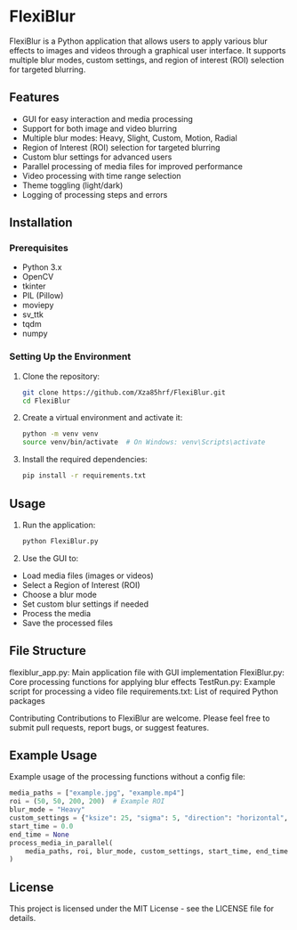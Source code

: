 # FlexiBlur

FlexiBlur is a Python application that allows users to apply various blur effects to images and videos through a graphical user interface. It supports multiple blur modes, custom settings, and region of interest (ROI) selection for targeted blurring.

## Features

- GUI for easy interaction and media processing
- Support for both image and video blurring
- Multiple blur modes: Heavy, Slight, Custom, Motion, Radial
- Region of Interest (ROI) selection for targeted blurring
- Custom blur settings for advanced users
- Parallel processing of media files for improved performance
- Video processing with time range selection
- Theme toggling (light/dark)
- Logging of processing steps and errors

## Installation

### Prerequisites

- Python 3.x
- OpenCV
- tkinter
- PIL (Pillow)
- moviepy
- sv_ttk
- tqdm
- numpy

### Setting Up the Environment

1. Clone the repository:

    ```bash
    git clone https://github.com/Xza85hrf/FlexiBlur.git
    cd FlexiBlur
    ```

2. Create a virtual environment and activate it:

    ```bash
    python -m venv venv
    source venv/bin/activate  # On Windows: venv\Scripts\activate
    ```

3. Install the required dependencies:

    ```bash
    pip install -r requirements.txt
    ```

## Usage

1. Run the application:

    ```bash
    python FlexiBlur.py
    ```

2. Use the GUI to:

- Load media files (images or videos)
- Select a Region of Interest (ROI)
- Choose a blur mode
- Set custom blur settings if needed
- Process the media
- Save the processed files



## File Structure

flexiblur_app.py: Main application file with GUI implementation
FlexiBlur.py: Core processing functions for applying blur effects
TestRun.py: Example script for processing a video file
requirements.txt: List of required Python packages

Contributing
Contributions to FlexiBlur are welcome. Please feel free to submit pull requests, report bugs, or suggest features.

## Example Usage

Example usage of the processing functions without a config file:

```python
media_paths = ["example.jpg", "example.mp4"]
roi = (50, 50, 200, 200)  # Example ROI
blur_mode = "Heavy"
custom_settings = {"ksize": 25, "sigma": 5, "direction": "horizontal", "angle": 45}
start_time = 0.0
end_time = None
process_media_in_parallel(
    media_paths, roi, blur_mode, custom_settings, start_time, end_time
)
```



## License

This project is licensed under the MIT License - see the LICENSE file for details.
